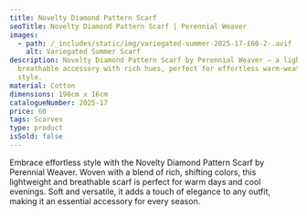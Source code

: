 ```yaml
---
title: Novelty Diamond Pattern Scarf
seoTitle: Novelty Diamond Pattern Scarf | Perennial Weaver
images:
  - path: /_includes/static/img/variegated-summer-2025-17-£60-2-.avif
    alt: Variegated Summer Scarf
description: Novelty Diamond Pattern Scarf by Perennial Weaver – a lightweight,
  breathable accessory with rich hues, perfect for effortless warm-weather
  style.
material: Cotton
dimensions: 198cm x 16cm
catalogueNumber: 2025-17
price: 60
tags: Scarves
type: product
isSold: false
---
```

Embrace effortless style with the Novelty Diamond Pattern Scarf by Perennial Weaver. Woven with a blend of rich, shifting colors, this lightweight and breathable scarf is perfect for warm days and cool evenings. Soft and versatile, it adds a touch of elegance to any outfit, making it an essential accessory for every season.
